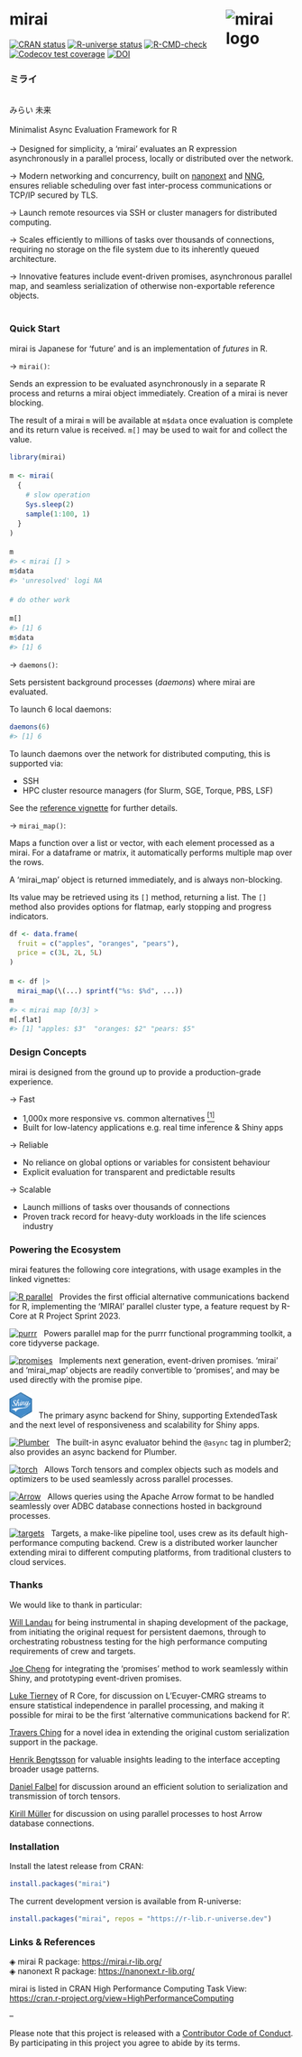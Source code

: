 
<!-- README.md is generated from README.Rmd. Please edit that file -->

# mirai <a href="https://mirai.r-lib.org/" alt="mirai"><img src="man/figures/logo.png" alt="mirai logo" align="right" width="120"/></a>

<!-- badges: start -->

[![CRAN
status](https://www.r-pkg.org/badges/version/mirai)](https://CRAN.R-project.org/package=mirai)
[![R-universe
status](https://r-lib.r-universe.dev/badges/mirai)](https://r-lib.r-universe.dev/mirai)
[![R-CMD-check](https://github.com/r-lib/mirai/actions/workflows/R-CMD-check.yaml/badge.svg)](https://github.com/r-lib/mirai/actions/workflows/R-CMD-check.yaml)
[![Codecov test
coverage](https://codecov.io/gh/r-lib/mirai/graph/badge.svg)](https://app.codecov.io/gh/r-lib/mirai)
[![DOI](https://zenodo.org/badge/459341940.svg)](https://zenodo.org/badge/latestdoi/459341940)
<!-- badges: end -->

### ミライ

<br /> みらい 未来 <br /><br /> Minimalist Async Evaluation Framework
for R <br /><br /> → Designed for simplicity, a ‘mirai’ evaluates an R
expression asynchronously in a parallel process, locally or distributed
over the network.

→ Modern networking and concurrency, built on
[nanonext](https://github.com/r-lib/nanonext/) and
[NNG](https://nng.nanomsg.org/), ensures reliable scheduling over fast
inter-process communications or TCP/IP secured by TLS.

→ Launch remote resources via SSH or cluster managers for distributed
computing.

→ Scales efficiently to millions of tasks over thousands of connections,
requiring no storage on the file system due to its inherently queued
architecture.

→ Innovative features include event-driven promises, asynchronous
parallel map, and seamless serialization of otherwise non-exportable
reference objects. <br /><br />

### Quick Start

mirai is Japanese for ‘future’ and is an implementation of *futures* in
R.

→ `mirai()`:

Sends an expression to be evaluated asynchronously in a separate R
process and returns a mirai object immediately. Creation of a mirai is
never blocking.

The result of a mirai `m` will be available at `m$data` once evaluation
is complete and its return value is received. `m[]` may be used to wait
for and collect the value.

``` r
library(mirai)

m <- mirai(
  {
    # slow operation
    Sys.sleep(2)
    sample(1:100, 1)
  }
)

m
#> < mirai [] >
m$data
#> 'unresolved' logi NA

# do other work

m[]
#> [1] 6
m$data
#> [1] 6
```

→ `daemons()`:

Sets persistent background processes (*daemons*) where mirai are
evaluated.

To launch 6 local daemons:

``` r
daemons(6)
#> [1] 6
```

To launch daemons over the network for distributed computing, this is
supported via:

- SSH
- HPC cluster resource managers (for Slurm, SGE, Torque, PBS, LSF)

See the [reference
vignette](https://mirai.r-lib.org/articles/mirai.html) for further
details.

→ `mirai_map()`:

Maps a function over a list or vector, with each element processed as a
mirai. For a dataframe or matrix, it automatically performs multiple map
over the rows.

A ‘mirai_map’ object is returned immediately, and is always
non-blocking.

Its value may be retrieved using its `[]` method, returning a list. The
`[]` method also provides options for flatmap, early stopping and
progress indicators.

``` r
df <- data.frame(
  fruit = c("apples", "oranges", "pears"),
  price = c(3L, 2L, 5L)
)

m <- df |>
  mirai_map(\(...) sprintf("%s: $%d", ...))
m
#> < mirai map [0/3] >
m[.flat]
#> [1] "apples: $3"  "oranges: $2" "pears: $5"
```

### Design Concepts

mirai is designed from the ground up to provide a production-grade
experience.

→ Fast

- 1,000x more responsive vs. common alternatives
  [<sup>\[1\]</sup>](https://github.com/r-lib/mirai/pull/142#issuecomment-2457589563)
- Built for low-latency applications e.g. real time inference & Shiny
  apps

→ Reliable

- No reliance on global options or variables for consistent behaviour
- Explicit evaluation for transparent and predictable results

→ Scalable

- Launch millions of tasks over thousands of connections
- Proven track record for heavy-duty workloads in the life sciences
  industry

### Powering the Ecosystem

mirai features the following core integrations, with usage examples in
the linked vignettes:

[<img alt="R parallel" src="https://www.r-project.org/logo/Rlogo.png" width="40" height="31" />](https://mirai.r-lib.org/articles/mirai-xparallel.html)
  Provides the first official alternative communications backend for R,
implementing the ‘MIRAI’ parallel cluster type, a feature request by
R-Core at R Project Sprint 2023.

[<img alt="purrr" src="https://purrr.tidyverse.org/logo.png" width="40" height="46" />](https://purrr.tidyverse.org)
  Powers parallel map for the purrr functional programming toolkit, a
core tidyverse package.

[<img alt="promises" src="https://solutions.posit.co/images/brand/posit-icon-fullcolor.svg" width="40" height="36" />](https://mirai.r-lib.org/articles/v3-promises.html)
  Implements next generation, event-driven promises. ‘mirai’ and
‘mirai_map’ objects are readily convertible to ‘promises’, and may be
used directly with the promise pipe.

[<img alt="Shiny" src="https://github.com/rstudio/shiny/raw/main/man/figures/logo.png" width="40" height="46" />](https://mirai.r-lib.org/articles/mirai-promises.html)
  The primary async backend for Shiny, supporting ExtendedTask and the
next level of responsiveness and scalability for Shiny apps.

[<img alt="Plumber" src="https://rstudio.github.io/cheatsheets/html/images/logo-plumber.png" width="40" height="46" />](https://mirai.r-lib.org/articles/mirai-promises.html)
  The built-in async evaluator behind the `@async` tag in plumber2; also
provides an async backend for Plumber.

[<img alt="torch" src="https://torch.mlverse.org/css/images/hex/torch.png" width="40" height="46" />](https://mirai.r-lib.org/articles/mirai-serialization.html)
  Allows Torch tensors and complex objects such as models and optimizers
to be used seamlessly across parallel processes.

[<img alt="Arrow" src="https://arrow.apache.org/img/arrow-logo_hex_black-txt_white-bg.png" width="40" height="46" />](https://mirai.r-lib.org/articles/mirai-serialization.html)
  Allows queries using the Apache Arrow format to be handled seamlessly
over ADBC database connections hosted in background processes.

[<img alt="targets" src="https://github.com/ropensci/targets/raw/main/man/figures/logo.png" width="40" height="46" />](https://docs.ropensci.org/targets/)
  Targets, a make-like pipeline tool, uses crew as its default
high-performance computing backend. Crew is a distributed worker
launcher extending mirai to different computing platforms, from
traditional clusters to cloud services.

### Thanks

We would like to thank in particular:

[Will Landau](https://github.com/wlandau/) for being instrumental in
shaping development of the package, from initiating the original request
for persistent daemons, through to orchestrating robustness testing for
the high performance computing requirements of crew and targets.

[Joe Cheng](https://github.com/jcheng5/) for integrating the ‘promises’
method to work seamlessly within Shiny, and prototyping event-driven
promises.

[Luke Tierney](https://github.com/ltierney/) of R Core, for discussion
on L’Ecuyer-CMRG streams to ensure statistical independence in parallel
processing, and making it possible for mirai to be the first
‘alternative communications backend for R’.

[Travers Ching](https://github.com/traversc) for a novel idea in
extending the original custom serialization support in the package.

[Henrik Bengtsson](https://github.com/HenrikBengtsson/) for valuable
insights leading to the interface accepting broader usage patterns.

[Daniel Falbel](https://github.com/dfalbel/) for discussion around an
efficient solution to serialization and transmission of torch tensors.

[Kirill Müller](https://github.com/krlmlr/) for discussion on using
parallel processes to host Arrow database connections.

### Installation

Install the latest release from CRAN:

``` r
install.packages("mirai")
```

The current development version is available from R-universe:

``` r
install.packages("mirai", repos = "https://r-lib.r-universe.dev")
```

### Links & References

◈ mirai R package: <https://mirai.r-lib.org/> <br /> ◈ nanonext R
package: <https://nanonext.r-lib.org/>

mirai is listed in CRAN High Performance Computing Task View: <br />
<https://cran.r-project.org/view=HighPerformanceComputing>

–

Please note that this project is released with a [Contributor Code of
Conduct](https://mirai.r-lib.org/CODE_OF_CONDUCT.html). By participating
in this project you agree to abide by its terms.
